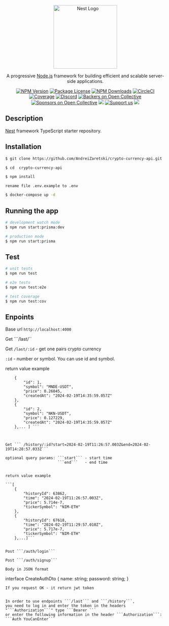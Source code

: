 <p align="center">
  <a href="http://nestjs.com/" target="blank"><img src="https://nestjs.com/img/logo-small.svg" width="200" alt="Nest Logo" /></a>
</p>

[circleci-image]: https://img.shields.io/circleci/build/github/nestjs/nest/master?token=abc123def456
[circleci-url]: https://circleci.com/gh/nestjs/nest

  <p align="center">A progressive <a href="http://nodejs.org" target="_blank">Node.js</a> framework for building efficient and scalable server-side applications.</p>
    <p align="center">
<a href="https://www.npmjs.com/~nestjscore" target="_blank"><img src="https://img.shields.io/npm/v/@nestjs/core.svg" alt="NPM Version" /></a>
<a href="https://www.npmjs.com/~nestjscore" target="_blank"><img src="https://img.shields.io/npm/l/@nestjs/core.svg" alt="Package License" /></a>
<a href="https://www.npmjs.com/~nestjscore" target="_blank"><img src="https://img.shields.io/npm/dm/@nestjs/common.svg" alt="NPM Downloads" /></a>
<a href="https://circleci.com/gh/nestjs/nest" target="_blank"><img src="https://img.shields.io/circleci/build/github/nestjs/nest/master" alt="CircleCI" /></a>
<a href="https://coveralls.io/github/nestjs/nest?branch=master" target="_blank"><img src="https://coveralls.io/repos/github/nestjs/nest/badge.svg?branch=master#9" alt="Coverage" /></a>
<a href="https://discord.gg/G7Qnnhy" target="_blank"><img src="https://img.shields.io/badge/discord-online-brightgreen.svg" alt="Discord"/></a>
<a href="https://opencollective.com/nest#backer" target="_blank"><img src="https://opencollective.com/nest/backers/badge.svg" alt="Backers on Open Collective" /></a>
<a href="https://opencollective.com/nest#sponsor" target="_blank"><img src="https://opencollective.com/nest/sponsors/badge.svg" alt="Sponsors on Open Collective" /></a>
  <a href="https://paypal.me/kamilmysliwiec" target="_blank"><img src="https://img.shields.io/badge/Donate-PayPal-ff3f59.svg"/></a>
    <a href="https://opencollective.com/nest#sponsor"  target="_blank"><img src="https://img.shields.io/badge/Support%20us-Open%20Collective-41B883.svg" alt="Support us"></a>
  <a href="https://twitter.com/nestframework" target="_blank"><img src="https://img.shields.io/twitter/follow/nestframework.svg?style=social&label=Follow"></a>
</p>
  <!--[![Backers on Open Collective](https://opencollective.com/nest/backers/badge.svg)](https://opencollective.com/nest#backer)
  [![Sponsors on Open Collective](https://opencollective.com/nest/sponsors/badge.svg)](https://opencollective.com/nest#sponsor)-->

## Description

[Nest](https://github.com/nestjs/nest) framework TypeScript starter repository.

## Installation

```bash
$ git clone https://github.com/AndreiZaretski/crypto-currency-api.git
```

```bash
$ cd  crypto-currency-api
```

```bash
$ npm install
```

```
rename file .env.example to .env
```

```bash
$ docker-compose up -d
```

## Running the app

```bash
# development watch mode
$ npm run start:prisma:dev

# production mode
$ npm run start:prisma
```

## Test

```bash
# unit tests
$ npm run test

# e2e tests
$ npm run test:e2e

# test coverage
$ npm run test:cov
```

## Enpoints




Base url ```http://localhost:4000```



Get ```/last/``

Get ```/last/:id``` - get one pairs crypto currency

```:id``` - number or symbol. You can use id and symbol.

return value example 

``` [
    {
        "id": 1,
        "symbol": "MNDE-USDT",
        "price": 0.26045,
        "createdAt": "2024-02-19T14:35:59.057Z"
    },
    {
        "id": 2,
        "symbol": "NKN-USDT",
        "price": 0.127229,
        "createdAt": "2024-02-19T14:35:59.057Z"
    },... ] ```



Get ``` /history/:id?start=2024-02-19T11:26:57.003Z&end=2024-02-19T14:28:57.033Z```

optional query params: ```start``` - start time
                       ```end```   - end time


return value example

```[
    {
        "historyId": 63862,
        "time": "2024-02-19T11:26:57.003Z",
        "price": 5.714e-7,
        "tickerSymbol": "NIM-ETH"
    },
    {
        "historyId": 67618,
        "time": "2024-02-19T11:29:57.010Z",
        "price": 5.717e-7,
        "tickerSymbol": "NIM-ETH"
    },...]```


Post ```/auth/login```

Post ```/auth/signup```

Body in JSON format

```
interface CreateAuthDto {
  name: string;
  password: string;
}
```
If you request OK - it return jwt token


In order to use endpoints ```/last``` and ```/history```, 
you need to log in and enter the token in the headers  "```Authorization```" type ```Bearer ``` 
or enter the following information in the header ```Authorization```: ```Auth YouCanEnter```


